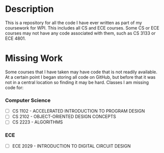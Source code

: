 # Description
This is a repository for all the code I have ever written as part of my coursework for WPI. This includes all CS and ECE courses. Some CS or ECE courses may not have any code associated with them, such as CS 3133 or ECE 4801.

# Missing Work
Some courses that I have taken may have code that is not readily available. At a certain point I began storing all code on GitHub, but before that it was not in a central location so finding it may be hard. Classes I am missing code for:
### Computer Science
- [ ] CS 1102 - ACCELERATED INTRODUCTION TO PROGRAM DESIGN
- [ ] CS 2102 - OBJECT-ORIENTED DESIGN CONCEPTS
- [ ] CS 2223 - ALGORITHMS

### ECE
- [ ] ECE 2029 - INTRODUCTION TO DIGITAL CIRCUIT DESIGN